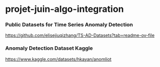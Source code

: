 # projet-juin-algo-integration

### Public Datasets for Time Series Anomaly Detection
https://github.com/elisejiuqizhang/TS-AD-Datasets?tab=readme-ov-file

### Anomaly Detection Dataset Kaggle
https://www.kaggle.com/datasets/hkayan/anomliot
